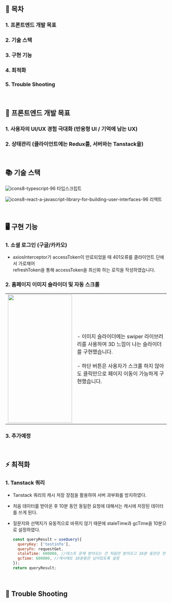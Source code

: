 ## 📖 목차
### 1. 프론트엔드 개발 목표
### 2. 기술 스택
### 3. 구현 기능
### 4. 최적화
### 5. Trouble Shooting

<br>

## 🚀 프론트엔드 개발 목표

### 1. 사용자의 UI/UX 경험 극대화 (반응형 UI / 기억에 남는 UX)
### 2. 상태관리 (클라이언트에는 Redux를, 서버와는 Tanstack을)
<br>

## 📚 기술 스택

![icons8-typescript-96](https://github.com/styleKey/StyleKey_Client/assets/116702892/37528348-e3dd-4b25-8924-9ddbbfe84dd9) 타입스크립트

![icons8-react-a-javascript-library-for-building-user-interfaces-96](https://github.com/styleKey/StyleKey_Client/assets/116702892/64e01064-e02e-4365-a060-4cfc5a13f3da) 리액트

<br>

## 🖥 구현 기능

### 1. 소셜 로그인 (구글/카카오)
- axiosInterceptor가 accessToken이 만료되었을 때 401오류를 클라이언트 단에서 가로채어 <br> refreshToken을 통해 accessToken을 최신화 하는 로직을 작성하였습니다.

### 2. 홈페이지 이미지 슬라이더 및 자동 스크롤
<table>
  <tr>
    <td>
      <img src="https://github.com/styleKey/StyleKey_Client/assets/116702892/540240b7-e4cc-49c8-b788-822d06ecb963/" width="200" height="400">
    </td>
    <td>
      - 이미지 슬라이더에는 swiper 라이브러리를 사용하여 3D 느낌이 나는 슬라이더를 구현했습니다.
      <br>
      <br>
      - 하단 버튼은 사용자가 스크롤 하지 않아도 클릭만으로 페이지 이동이 가능하게 구현했습니다.
    </td>
  </tr>
</table>

### 3. 추가예정

<br>

## ⚡️ 최적화
### 1. Tanstack 쿼리
- Tanstack 쿼리의 캐시 저장 장점을 활용하여 서버 과부화를 방지하였다.
- 처음 데이터를 받아온 후 10분 동안 동일한 요청에 대해서는 캐시에 저장된 데이터를 쓰게 된다.
- 질문지와 선택지가 유동적으로 바뀌지 않기 때문에 staleTime과 gcTime을 10분으로 설정하였다.
  
  ```js
  const queryResult = useQuery({
    queryKey: ['testinfo'],
    queryFn: requestGet,
    staleTime: 600000, //테스트 문제 받아오는 건 처음만 받아오고 10분 동안은 안 받아오게 설정
    gcTime: 600000, //캐시에도 10분동안 남아있도록 설정
  });
  return queryResult;
  ```

<br>

## 📝 Trouble Shooting

<br>

